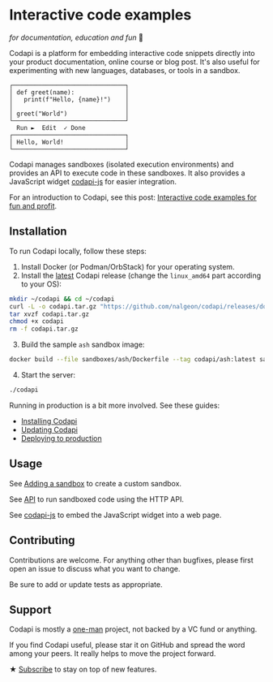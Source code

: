 # Interactive code examples

_for documentation, education and fun_ 🎉

Codapi is a platform for embedding interactive code snippets directly into your product documentation, online course or blog post. It's also useful for experimenting with new languages, databases, or tools in a sandbox.

```
┌───────────────────────────────┐
│ def greet(name):              │
│   print(f"Hello, {name}!")    │
│                               │
│ greet("World")                │
└───────────────────────────────┘
  Run ►  Edit  ✓ Done
┌───────────────────────────────┐
│ Hello, World!                 │
└───────────────────────────────┘
```

Codapi manages sandboxes (isolated execution environments) and provides an API to execute code in these sandboxes. It also provides a JavaScript widget [codapi-js](https://github.com/nalgeon/codapi-js) for easier integration.

For an introduction to Codapi, see this post: [Interactive code examples for fun and profit](https://antonz.org/code-examples/).

## Installation

To run Codapi locally, follow these steps:

1. Install Docker (or Podman/OrbStack) for your operating system.
2. Install the [latest](https://github.com/nalgeon/codapi/releases/latest) Codapi release (change the `linux_amd64` part according to your OS):

```sh
mkdir ~/codapi && cd ~/codapi
curl -L -o codapi.tar.gz "https://github.com/nalgeon/codapi/releases/download/v0.10.0/codapi_0.10.0_linux_amd64.tar.gz"
tar xvzf codapi.tar.gz
chmod +x codapi
rm -f codapi.tar.gz
```

3. Build the sample `ash` sandbox image:

```sh
docker build --file sandboxes/ash/Dockerfile --tag codapi/ash:latest sandboxes/ash
```

4. Start the server:

```sh
./codapi
```

Running in production is a bit more involved. See these guides:

-   [Installing Codapi](docs/install.md)
-   [Updating Codapi](docs/update.md)
-   [Deploying to production](docs/production.md)

## Usage

See [Adding a sandbox](docs/add-sandbox.md) to create a custom sandbox.

See [API](docs/api.md) to run sandboxed code using the HTTP API.

See [codapi-js](https://github.com/nalgeon/codapi-js) to embed the JavaScript widget into a web page.

## Contributing

Contributions are welcome. For anything other than bugfixes, please first open an issue to discuss what you want to change.

Be sure to add or update tests as appropriate.

## Support

Codapi is mostly a [one-man](https://antonz.org/) project, not backed by a VC fund or anything.

If you find Codapi useful, please star it on GitHub and spread the word among your peers. It really helps to move the project forward.

★ [Subscribe](https://antonz.org/subscribe/) to stay on top of new features.
